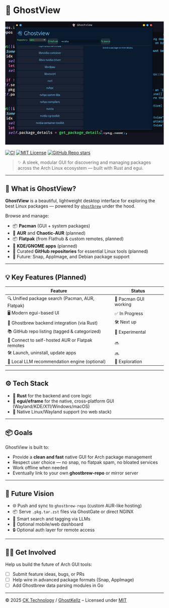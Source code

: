 # 👻 GhostView

![GhostView Preview](assets/preview.png)

[![CI](https://img.shields.io/github/actions/workflow/status/ghostkellz/ghostview/ci.yml?label=build&logo=github&style=flat-square)](https://github.com/ghostkellz/ghostview/actions)
[![MIT License](https://img.shields.io/github/license/ghostkellz/ghostview?color=green&style=flat-square)](LICENSE)
[![GitHub Repo stars](https://img.shields.io/github/stars/ghostkellz/ghostview?style=social)](https://github.com/ghostkellz/ghostview)

> ✨ A sleek, modular GUI for discovering and managing packages across the Arch Linux ecosystem — built with Rust and egui.

---

## 🎯 What is GhostView?

**GhostView** is a beautiful, lightweight desktop interface for exploring the best Linux packages — powered by [`ghostbrew`](https://github.com/ghostkellz/ghostbrew) under the hood.

Browse and manage:

- 📦 **Pacman** (GUI + system packages)
- 🎯 **AUR** and **Chaotic-AUR** (planned)
- 📦 **Flatpak** (from Flathub & custom remotes, planned)
- 🧩 **KDE/GNOME apps** (planned)
- 🧰 Curated **GitHub repositories** for essential Linux tools (planned)
- 🐧 Future: Snap, AppImage, and Debian package support

---

## 💡 Key Features (Planned)

| Feature | Status |
|--------|--------|
| 🔍 Unified package search (Pacman, AUR, Flatpak) | 🚧 Pacman GUI working |
| 🖥️ Modern egui-based UI | ✅ In Progress |
| 🧙 Ghostbrew backend integration (via Rust) | 🛠️ Next up |
| 📚 GitHub repo listing (tagged & categorized) | 🧪 Experimental |
| 📡 Connect to self-hosted AUR or Flatpak remotes | 🔜 |
| 🛠️ Launch, uninstall, update apps | 🔜 |
| 🤖 Local LLM recommendation engine (optional) | 🔭 Exploration |

---

## ⚙️ Tech Stack

- 🦀 **Rust** for the backend and core logic
- 🎨 **egui/eframe** for the native, cross-platform GUI (Wayland/KDE/X11/Windows/macOS)
- 🐧 Native Linux/Wayland support (no web stack)

---

## 📦 Goals

GhostView is built to:
- Provide a **clean and fast** native GUI for Arch package management
- Respect user choice — no snap, no flatpak spam, no bloated services
- Work offline when needed
- Eventually link to your own **ghostbrew-repo** or mirror server

---

## 🔮 Future Vision

- 🌐 Push and sync to `ghostbrew-repo` (custom AUR-like hosting)
- 📦 Serve `.pkg.tar.zst` files via GhostGate or direct NGINX
- 🧠 Smart search and tagging via LLMs
- 📲 Optional mobile/web dashboard
- 🔒 Optional auth layer for remote access

---

## 🧙‍♂️ Get Involved

Help us build the future of Arch GUI tools:

- [ ] Submit feature ideas, bugs, or PRs
- [ ] Help wire in advanced package formats (Snap, AppImage)
- [ ] Add Ghostbrew data parsing modules in Go

---

© 2025 [CK Technology](https://cktechx.com) / [GhostKellz](https://ghostkellz.sh) – Licensed under [MIT](LICENSE)
